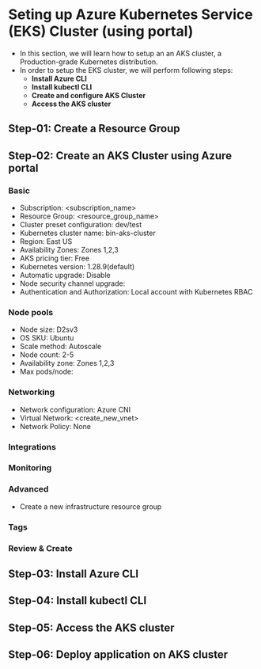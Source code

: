 # Seting up Azure Kubernetes Service (EKS) Cluster (using portal)

- In this section, we will learn how to setup an an AKS cluster, a Production-grade Kubernetes distribution.
- In order to setup the EKS cluster, we will perform following steps:
  - **Install Azure CLI**
  - **Install kubectl CLI**
  - **Create and configure AKS Cluster**
  - **Access the AKS cluster**

## Step-01: Create a Resource Group

## Step-02: Create an AKS Cluster using Azure portal

### Basic

- Subscription: <subscription_name>
- Resource Group: <resource_group_name>
- Cluster preset configuration: dev/test
- Kubernetes cluster name: bin-aks-cluster
- Region: East US
- Availability Zones: Zones 1,2,3
- AKS pricing tier: Free
- Kubernetes version: 1.28.9(default)
- Automatic upgrade: Disable
- Node security channel upgrade:
- Authentication and Authorization: Local account with Kubernetes RBAC

### Node pools

- Node size: D2sv3
- OS SKU: Ubuntu
- Scale method: Autoscale
- Node count: 2-5
- Availability zone: Zones 1,2,3
- Max pods/node:

### Networking

- Network configuration: Azure CNI
- Virtual Network: <create_new_vnet>
- Network Policy: None

### Integrations

### Monitoring

### Advanced

- Create a new infrastructure resource group

### Tags

### Review & Create

## Step-03: Install Azure CLI

## Step-04: Install kubectl CLI

## Step-05: Access the AKS cluster

## Step-06: Deploy application on AKS cluster
